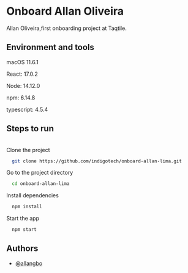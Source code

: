 
# Onboard Allan Oliveira

Allan Oliveira,first onboarding project at Taqtile.


## Environment and tools

macOS 11.6.1

React: 17.0.2

Node: 14.12.0

npm: 6.14.8

typescript: 4.5.4

## Steps to run

\
Clone the project

```bash
  git clone https://github.com/indigotech/onboard-allan-lima.git
```

Go to the project directory

```bash
  cd onboard-allan-lima
```

Install dependencies

```bash
  npm install
```

Start the app

```bash
  npm start
```


## Authors

- [@allangbo](https://github.com/allangbo)

